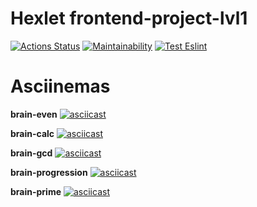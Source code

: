 # Hexlet frontend-project-lvl1 #


[![Actions Status](https://github.com/inga888/frontend-project-lvl1/workflows/hexlet-check/badge.svg)](https://github.com/inga888/frontend-project-lvl1/actions)
[![Maintainability](https://api.codeclimate.com/v1/badges/47ce719aed32f63d8ae7/maintainability)](https://codeclimate.com/github/inga888/frontend-project-lvl1/maintainability)
[![Test Eslint](https://github.com/inga888/frontend-project-lvl1/actions/workflows/eslint-test.yml/badge.svg)](https://github.com/inga888/frontend-project-lvl1/actions/workflows/eslint-test.yml)

# Asciinemas #

**brain-even**
[![asciicast](https://asciinema.org/a/426902.svg)](https://asciinema.org/a/426902)

**brain-calc**
[![asciicast](https://asciinema.org/a/425275.svg)](https://asciinema.org/a/425275)

**brain-gcd**
[![asciicast](https://asciinema.org/a/425291.svg)](https://asciinema.org/a/425291)

**brain-progression**
[![asciicast](https://asciinema.org/a/425735.svg)](https://asciinema.org/a/425735)

**brain-prime**
[![asciicast](https://asciinema.org/a/425729.svg)](https://asciinema.org/a/425729)
